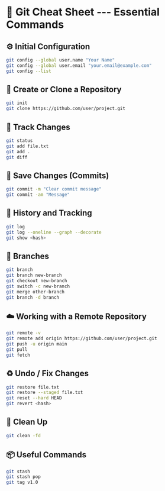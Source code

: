 # 🧠 Git Cheat Sheet --- Essential Commands

## ⚙️ Initial Configuration

``` bash
git config --global user.name "Your Name"
git config --global user.email "your.email@example.com"
git config --list
```

## 📂 Create or Clone a Repository

``` bash
git init
git clone https://github.com/user/project.git
```

## 🔄 Track Changes

``` bash
git status
git add file.txt
git add .
git diff
```

## 💾 Save Changes (Commits)

``` bash
git commit -m "Clear commit message"
git commit -am "Message"
```

## 🧩 History and Tracking

``` bash
git log
git log --oneline --graph --decorate
git show <hash>
```

## 🌿 Branches

``` bash
git branch
git branch new-branch
git checkout new-branch
git switch -c new-branch
git merge other-branch
git branch -d branch
```

## ☁️ Working with a Remote Repository

``` bash
git remote -v
git remote add origin https://github.com/user/project.git
git push -u origin main
git pull
git fetch
```

## ♻️ Undo / Fix Changes

``` bash
git restore file.txt
git restore --staged file.txt
git reset --hard HEAD
git revert <hash>
```

## 🧼 Clean Up

``` bash
git clean -fd
```

## 📦 Useful Commands

``` bash
git stash
git stash pop
git tag v1.0
```
